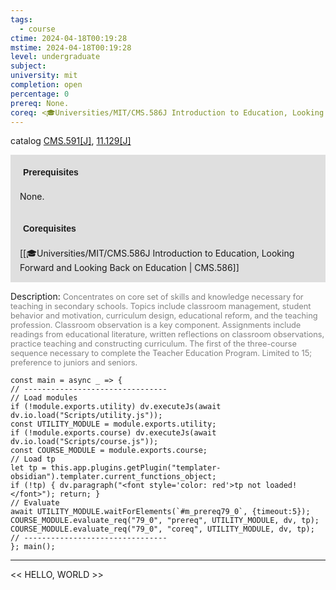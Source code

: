 ```yaml
---
tags:
  - course
ctime: 2024-04-18T00:19:28
mstime: 2024-04-18T00:19:28
level: undergraduate
subject: 
university: mit
completion: open
percentage: 0
prereq: None.
coreq: <🎓Universities/MIT/CMS.586J Introduction to Education, Looking Forward and Looking Back on Education>
---
```


catalog [CMS.591[J]](http://student.mit.edu/catalog/mCMSa.html#CMS.591), [11.129[J]](http://student.mit.edu/catalog/m11a.html#11.129)

<span style="display: block; padding: 15px; background-color: rgb(100, 100, 100, 0.2);"><font id="m_prereq79_0" style="display: block; font-family: Arial, sans-serif; font-weight: bold; padding: 5px">Prerequisites</font><br><span id="prereq79_0">None.</span></span>
<span style="display: block; padding: 15px; background-color: rgb(100, 100, 100, 0.2);"><font id="m_coreq79_0" style="display: block; font-family: Arial, sans-serif; font-weight: bold; padding: 5px">Corequisites</font><br><span id="coreq79_0">[[🎓Universities/MIT/CMS.586J Introduction to Education, Looking Forward and Looking Back on Education | CMS.586]]</span></span>

<font style="">Description:</font>
<font style="color: grey; font-size: 0.8rem;">Concentrates on core set of skills and knowledge necessary for teaching in secondary schools. Topics include classroom management, student behavior and motivation, curriculum design, educational reform, and the teaching profession. Classroom observation is a key component. Assignments include readings from educational literature, written reflections on classroom observations, practice teaching and constructing curriculum. The first of the three-course sequence necessary to complete the Teacher Education Program. Limited to 15; preference to juniors and seniors.</font>

```dataviewjs
const main = async _ => {
// --------------------------------
// Load modules
if (!module.exports.utility) dv.executeJs(await dv.io.load("Scripts/utility.js"));
const UTILITY_MODULE = module.exports.utility;
if (!module.exports.course) dv.executeJs(await dv.io.load("Scripts/course.js"));
const COURSE_MODULE = module.exports.course;
// Load tp
let tp = this.app.plugins.getPlugin("templater-obsidian").templater.current_functions_object;
if (!tp) { dv.paragraph("<font style='color: red'>tp not loaded!</font>"); return; }
// Evaluate
await UTILITY_MODULE.waitForElements(`#m_prereq79_0`, {timeout:5});
COURSE_MODULE.evaluate_req("79_0", "prereq", UTILITY_MODULE, dv, tp);
COURSE_MODULE.evaluate_req("79_0", "coreq", UTILITY_MODULE, dv, tp);
// --------------------------------
}; main();
```

---

<< HELLO, WORLD >>
